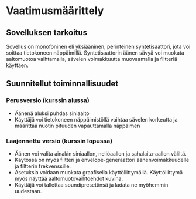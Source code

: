 # Vaatimusmäärittely

## Sovelluksen tarkoitus
Sovellus on monofoninen eli yksiääninen, perinteinen syntetisaattori, jota voi soittaa tietokoneen näppäimillä. Syntetisaattorin äänen sävyä voi muokata aaltomuotoa vaihtamalla, sävelen voimakkuutta muovaamalla ja filtteriä käyttäen.

## Suunnitellut toiminnallisuudet
### Perusversio (kurssin alussa)
- Äänenä aluksi puhdas siniaalto
- Käyttäjä voi tietokoneen näppäimistöllä vaihtaa sävelen korkeutta ja määrittää nuotin pituuden vapauttamalla näppäimen

### Laajennettu versio (kurssin lopussa)
- Äänen voi valita ainakin siniaallon, neliöaallon ja sahalaita-aallon väliltä.
- Käytössä on myös filtteri ja envelope-generaattori äänenvoimakkuudelle ja filtterin frekvenssille.
- Asetuksia voidaan muokata graafisella käyttöliittymällä. Käyttöliittymä myös näyttää aaltomuotovaihtoehdot kuvina.
- Käyttäjä voi tallettaa soundipresettinsä ja ladata ne myöhemmin uudestaan.
